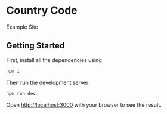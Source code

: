 # Country Code

Example Site

## Getting Started

First, install all the dependencies using

```bash
npm i
```

Then run the development server:

```bash
npm run dev
```

Open [http://localhost:3000](http://localhost:3000) with your browser to see the result.
